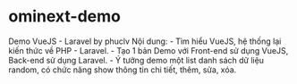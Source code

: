# ominext-demo
Demo VueJS - Laravel by phuclv
Nội dung: - Tìm hiểu VueJS, hệ thống lại kiến thức về PHP - Laravel.
          - Tạo 1 bản Demo với Front-end sử dụng VueJS, Back-end sử dụng Laravel.
          - Ý tưởng demo một list danh sách dữ liệu random, có chức năng show thông tin chi tiết, thêm, sửa, xóa.
